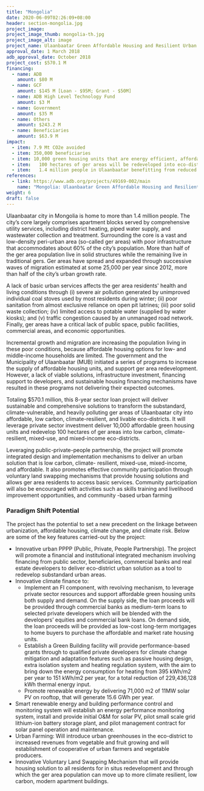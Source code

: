 ```yaml
---
title: "Mongolia"
date: 2020-06-09T02:26:09+08:00
header: section-mongolia.jpg
project_image:
project_image_thumb: mongolia-th.jpg
project_image_alt: image
project_name: Ulaanbaatar Green Affordable Housing and Resilient Urban Renewal Project in Mongolia
approval_date: 1 March 2018
adb_approval_date: October 2018
project_cost: $570.1 M
financing:
  - name: ADB
    amount: $80 M
  - name: GCF
    amount: $145 M [Loan - $95M; Grant - $50M]
  - name: ADB High Level Technology Fund 
    amount: $3 M
  - name: Government
    amount: $35 M
  - name: Others
    amount: $243.2 M
  - name: Beneficiaries
    amount: $63.9 M
impact:
  - item: 7.9 Mt CO2e avoided
  - item: 350,000 beneficiaries
  - item: 10,000 green housing units that are energy efficient, affordable, and designed to maximize the use of renewable energy.
  - item:	100 hectares of ger areas will be redeveloped into eco-districts that are both low-carbon and climate resilient as part of the project. 
  - item:	1.4 million people in Ulaanbaatar benefitting from reduced air pollution, further estimated to grow to 2.7 million people by 2050
references:
  - link: https://www.adb.org/projects/49169-002/main
    name: "Mongolia: Ulaanbaatar Green Affordable Housing and Resilient Urban Renewal Sector Project"
weight: 6
draft: false
---
```


Ulaanbaatar city in Mongolia is home to more than 1.4 million people. The city’s core largely comprises apartment blocks served by comprehensive utility services, including district heating, piped water supply, and wastewater collection and treatment. Surrounding the core is a vast and low-density peri-urban area (so-called ger areas) with poor infrastructure that accommodates about 60% of the city’s population. More than half of the ger area population live in solid structures while the remaining live in traditional gers. Ger areas have spread and expanded through successive waves of migration estimated at some 25,000 per year since 2012, more than half of the city’s urban growth rate. 

A lack of basic urban services affects the ger area residents' health and living conditions through (i) severe air pollution generated by unimproved individual coal stoves used by most residents during winter; (ii) poor sanitation from almost exclusive reliance on open pit latrines; (iii) poor solid waste collection; (iv) limited access to potable water (supplied by water kiosks); and (v) traffic congestion caused by an unmanaged road network. Finally, ger areas have a critical lack of public space, public facilities, commercial areas, and economic opportunities.

Incremental growth and migration are increasing the population living in these poor conditions, because affordable housing options for low- and middle-income households are limited. The government and the Municipality of Ulaanbaatar (MUB) initiated a series of programs to increase the supply of affordable housing units, and support ger area redevelopment. However, a lack of viable solutions, infrastructure investment, financing support to developers, and sustainable housing financing mechanisms have resulted in these programs not delivering their expected outcomes.

Totaling $570.1 million, this 8-year sector loan project will deliver sustainable and comprehensive solutions to transform the substandard, climate-vulnerable, and heavily polluting ger areas of Ulaanbaatar city into affordable, low carbon, climate-resilient, and livable eco-districts. It will leverage private sector investment deliver 10,000 affordable green housing units and redevelop 100  hectares of ger areas into low carbon, climate- resilient, mixed-use, and mixed-income eco-districts.

Leveraging public-private-people partnership, the project will promote integrated design and implementation mechanisms to deliver an urban solution that is low carbon, climate- resilient, mixed-use, mixed-income, and affordable. It also promotes effective community participation through voluntary land swapping mechanisms that provide housing solutions and allows ger area residents to access basic services. Community participation will also be encouraged with activities such as skills training and livelihood improvement opportunities, and community -based urban farming

### Paradigm Shift Potential

The project has the potential to set a new precedent on the linkage between urbanization, affordable housing, climate change, and climate risk. Below are some of the key features carried-out by the project:

*	Innovative urban PPPP (Public, Private, People Partnership). The project will promote a financial and institutional integrated mechanism involving financing from public sector, beneficiaries, commercial banks and real estate developers to deliver eco-district urban solution as a tool to redevelop substandard urban areas.
*	Innovative climate finance to:
    * Implement an FI component, with revolving mechanism, to leverage private sector resources and support affordable green housing units both supply and demand. On the supply side, the loan proceeds will be provided through commercial banks as medium-term loans to selected private developers which will be blended with the developers’ equities and commercial bank loans. On demand side, the loan proceeds will be provided as low-cost long-term mortgages to home buyers to purchase the affordable and market rate housing units.
    *	Establish a Green Building facility will provide performance-based grants through to qualified private developers for climate change mitigation and adaptation features such as  passive housing design, extra isolation system and heating regulation system, with the aim to bring down the energy consumption for heating from 395 kWh/m2 per year to 151 kWh/m2 per year, for a total reduction of 229,436,128 kWh thermal energy input.
    *	Promote renewable energy by delivering 71,000 m2  of 11MW solar PV on rooftop, that will generate 15.6 GWh per year. 
*	Smart renewable energy and building performance control and monitoring system will establish an energy performance monitoring system, install and provide initial O&M for solar PV, pilot small scale grid lithium-ion battery storage plant, and pilot management contract for solar panel operation and maintenance.
*	Urban Farming: Will introduce urban greenhouses in the eco-district to increased revenues from vegetable and fruit growing and will establishment of cooperative of urban farmers and vegetable producers.
*	Innovative Voluntary Land Swapping Mechanism that will provide housing solution to all residents for in situs redevelopment and through which the ger area population can move up to more climate resilient, low carbon, modern apartment buildings.